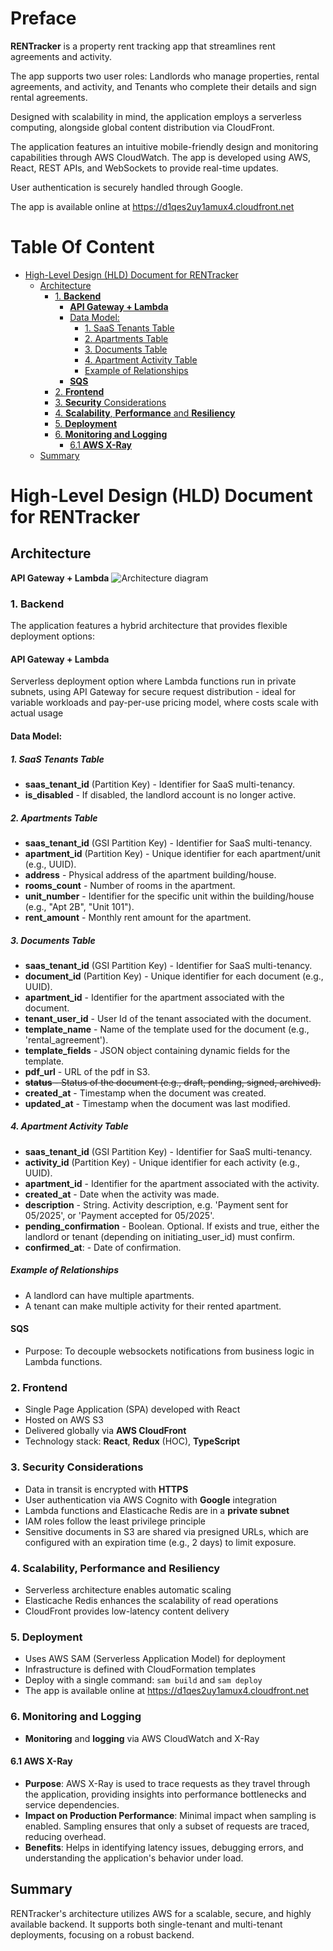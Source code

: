 # Preface

**RENTracker** is a property rent tracking app that streamlines rent agreements and activity.

The app supports two user roles: Landlords who manage properties, rental agreements, and activity, and Tenants who complete their details and sign rental agreements.

Designed with scalability in mind, the application employs a serverless computing, alongside global content distribution via CloudFront.

The application features an intuitive mobile-friendly design and monitoring capabilities through AWS CloudWatch. The app is developed using AWS, React, REST APIs, and WebSockets to provide real-time updates.

User authentication is securely handled through Google.

The app is available online at https://d1qes2uy1amux4.cloudfront.net

# Table Of Content

<!-- toc -->

- [High-Level Design (HLD) Document for RENTracker](#high-level-design-hld-document-for-rentracker)
  - [Architecture](#architecture)
    - [1. **Backend**](#1-backend)
      - [**API Gateway + Lambda**](#api-gateway--lambda)
      - [Data Model:](#data-model)
        - [1. SaaS Tenants Table](#1-saas-tenants-table)
        - [2. Apartments Table](#2-apartments-table)
        - [3. Documents Table](#3-documents-table)
        - [4. Apartment Activity Table](#4-apartment-activity-table)
        - [Example of Relationships](#example-of-relationships)
      - [**SQS**](#sqs)
    - [2. **Frontend**](#2-frontend)
    - [3. **Security** Considerations](#3-security-considerations)
    - [4. **Scalability**, **Performance** and **Resiliency**](#4-scalability-performance-and-resiliency)
    - [5. **Deployment**](#5-deployment)
    - [6. **Monitoring and Logging**](#6-monitoring-and-logging)
      - [6.1 **AWS X-Ray**](#61-aws-x-ray)
  - [Summary](#summary)

<!-- tocstop -->

# High-Level Design (HLD) Document for RENTracker

## Architecture

**API Gateway + Lambda**
![Architecture diagram](https://lucid.app/publicSegments/view/3c5a66a2-7a1d-4ca0-9c1b-f79361f76804/image.jpeg)

### 1. **Backend**

The application features a hybrid architecture that provides flexible deployment options:

#### **API Gateway + Lambda**

Serverless deployment option where Lambda functions run in private subnets, using API Gateway for secure request distribution - ideal for variable workloads and pay-per-use pricing model, where costs scale with actual usage

#### Data Model:

##### 1. SaaS Tenants Table

- **saas_tenant_id** (Partition Key) - Identifier for SaaS multi-tenancy.
- **is_disabled** - If disabled, the landlord account is no longer active.

##### 2. Apartments Table

- **saas_tenant_id** (GSI Partition Key) - Identifier for SaaS multi-tenancy.
- **apartment_id** (Partition Key) - Unique identifier for each apartment/unit (e.g., UUID).
- **address** - Physical address of the apartment building/house.
- **rooms_count** - Number of rooms in the apartment.
- **unit_number** - Identifier for the specific unit within the building/house (e.g., "Apt 2B", "Unit 101").
- **rent_amount** - Monthly rent amount for the apartment.

##### 3. Documents Table

- **saas_tenant_id** (GSI Partition Key) - Identifier for SaaS multi-tenancy.
- **document_id** (Partition Key) - Unique identifier for each document (e.g., UUID).
- **apartment_id** - Identifier for the apartment associated with the document.
- **tenant_user_id** - User Id of the tenant associated with the document.
- **template_name** - Name of the template used for the document (e.g., 'rental_agreement').
- **template_fields** - JSON object containing dynamic fields for the template.
- **pdf_url** - URL of the pdf in S3.
- ~~**status** - Status of the document (e.g., draft, pending, signed, archived).~~
- **created_at** - Timestamp when the document was created.
- **updated_at** - Timestamp when the document was last modified.

##### 4. Apartment Activity Table

- **saas_tenant_id** (GSI Partition Key) - Identifier for SaaS multi-tenancy.
- **activity_id** (Partition Key) - Unique identifier for each activity (e.g., UUID).
- **apartment_id** - Identifier for the apartment associated with the activity.
- **created_at** - Date when the activity was made.
- **description** - String. Activity description, e.g. 'Payment sent for 05/2025', or 'Payment accepted for 05/2025'.
- **pending_confirmation** - Boolean. Optional. If exists and true, either the landlord or tenant (depending on initiating_user_id) must confirm.
- **confirmed_at**: - Date of confirmation.

##### Example of Relationships

- A landlord can have multiple apartments.
- A tenant can make multiple activity for their rented apartment.

#### **SQS**

- Purpose: To decouple websockets notifications from business logic in Lambda functions.

### 2. **Frontend**

- Single Page Application (SPA) developed with React
- Hosted on AWS S3
- Delivered globally via **AWS CloudFront**
- Technology stack: **React**, **Redux** (HOC), **TypeScript**

### 3. **Security** Considerations

- Data in transit is encrypted with **HTTPS**
- User authentication via AWS Cognito with **Google** integration
- Lambda functions and Elasticache Redis are in a **private subnet**
- IAM roles follow the least privilege principle
- Sensitive documents in S3 are shared via presigned URLs, which are configured with an expiration time (e.g., 2 days) to limit exposure.

### 4. **Scalability**, **Performance** and **Resiliency**

- Serverless architecture enables automatic scaling
- Elasticache Redis enhances the scalability of read operations
- CloudFront provides low-latency content delivery

### 5. **Deployment**

- Uses AWS SAM (Serverless Application Model) for deployment
- Infrastructure is defined with CloudFormation templates
- Deploy with a single command: `sam build` and `sam deploy`
- The app is available online at https://d1qes2uy1amux4.cloudfront.net

### 6. **Monitoring and Logging**

- **Monitoring** and **logging** via AWS CloudWatch and X-Ray

#### 6.1 **AWS X-Ray**

- **Purpose**: AWS X-Ray is used to trace requests as they travel through the application, providing insights into performance bottlenecks and service dependencies.
- **Impact on Production Performance**: Minimal impact when sampling is enabled. Sampling ensures that only a subset of requests are traced, reducing overhead.
- **Benefits**: Helps in identifying latency issues, debugging errors, and understanding the application's behavior under load.

## Summary

RENTracker's architecture utilizes AWS for a scalable, secure, and highly available backend. It supports both single-tenant and multi-tenant deployments, focusing on a robust backend.
